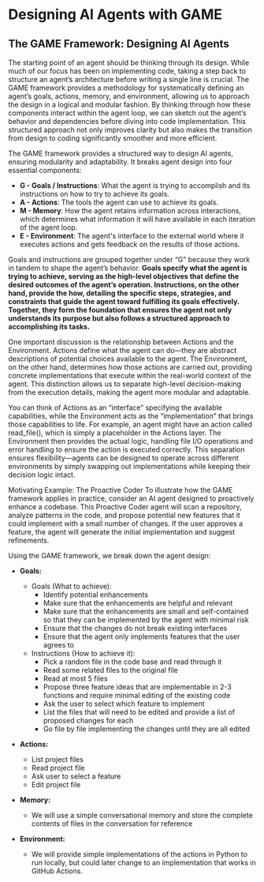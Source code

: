 # Designing AI Agents with GAME

## The GAME Framework: Designing AI Agents

The starting point of an agent should be thinking through its design. While much of our focus has been on implementing code, taking a step back to structure an agent’s architecture before writing a single line is crucial. The GAME framework provides a methodology for systematically defining an agent’s goals, actions, memory, and environment, allowing us to approach the design in a logical and modular fashion. By thinking through how these components interact within the agent loop, we can sketch out the agent’s behavior and dependencies before diving into code implementation. This structured approach not only improves clarity but also makes the transition from design to coding significantly smoother and more efficient.

The GAME framework provides a structured way to design AI agents, ensuring modularity and adaptability. It breaks agent design into four essential components:

- **G - Goals / Instructions**: What the agent is trying to accomplish and its instructions on how to try to achieve its goals.
- **A - Actions**: The tools the agent can use to achieve its goals.
- **M - Memory**: How the agent retains information across interactions, which determines what information it will have available in each iteration of the agent loop.
- **E - Environment**: The agent's interface to the external world where it executes actions and gets feedback on the results of those actions.

Goals and instructions are grouped together under “G” because they work in tandem to shape the agent’s behavior. **Goals specify what the agent is trying to achieve, serving as the high-level objectives that define the desired outcomes of the agent’s operation. Instructions, on the other hand, provide the how, detailing the specific steps, strategies, and constraints that guide the agent toward fulfilling its goals effectively. Together, they form the foundation that ensures the agent not only understands its purpose but also follows a structured approach to accomplishing its tasks.**

One important discussion is the relationship between Actions and the Environment. Actions define what the agent can do—they are abstract descriptions of potential choices available to the agent. The Environment, on the other hand, determines how those actions are carried out, providing concrete implementations that execute within the real-world context of the agent. This distinction allows us to separate high-level decision-making from the execution details, making the agent more modular and adaptable.

You can think of Actions as an “interface” specifying the available capabilities, while the Environment acts as the “implementation” that brings those capabilities to life. For example, an agent might have an action called read_file(), which is simply a placeholder in the Actions layer. The Environment then provides the actual logic, handling file I/O operations and error handling to ensure the action is executed correctly. This separation ensures flexibility—agents can be designed to operate across different environments by simply swapping out implementations while keeping their decision logic intact.

Motivating Example: The Proactive Coder
To illustrate how the GAME framework applies in practice, consider an AI agent designed to proactively enhance a codebase. This Proactive Coder agent will scan a repository, analyze patterns in the code, and propose potential new features that it could implement with a small number of changes. If the user approves a feature, the agent will generate the initial implementation and suggest refinements.

Using the GAME framework, we break down the agent design:

- **Goals:**
  - Goals (What to achieve):
    - Identify potential enhancements
    - Make sure that the enhancements are helpful and relevant
    - Make sure that the enhancements are small and self-contained so that they can be implemented by the agent with minimal risk
    - Ensure that the changes do not break existing interfaces
    - Ensure that the agent only implements features that the user agrees to
  - Instructions (How to achieve it):
    - Pick a random file in the code base and read through it
    - Read some related files to the original file
    - Read at most 5 files
    - Propose three feature ideas that are implementable in 2-3 functions and require minimal editing of the existing code
    - Ask the user to select which feature to implement
    - List the files that will need to be edited and provide a list of proposed changes for each
    - Go file by file implementing the changes until they are all edited

- **Actions:**
  - List project files
  - Read project file
  - Ask user to select a feature
  - Edit project file

- **Memory:**
  - We will use a simple conversational memory and store the complete contents of files in the conversation for reference

- **Environment:**
  - We will provide simple implementations of the actions in Python to run locally, but could later change to an implementation that works in GitHub Actions.
